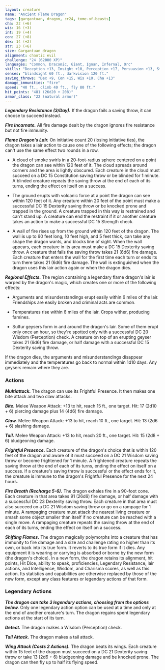 ```yaml
---
layout: creature
name: "Ancient Flame Dragon"
tags: [gargantuan, dragon, cr24, tome-of-beasts]
cha: 22 (+6)
wis: 16 (+3)
int: 19 (+4)
con: 27 (+8)
dex: 14 (+2)
str: 23 (+6)
size: Gargantuan dragon
alignment: chaotic evil
challenge: "24 (62000 XP)"
languages: "Common, Draconic, Giant, Ignan, Infernal, Orc"
skills: "Deception +13, Insight +10, Perception +17, Persuasion +13, Stealth +9"
senses: "blindsight 60 ft., darkvision 120 ft."
saving_throws: "Dex +9, Con +15, Wis +10, Cha +13"
damage_immunities: "fire"
speed: "40 ft., climb 40 ft., fly 80 ft."
hit_points: "481 (26d20 + 208)"
armor_class: "22 (natural armor)"
---
```


***Legendary Resistance (3/Day).*** If the dragon fails a saving throw, it can choose to succeed instead.

***Fire Incarnate.*** All fire damage dealt by the dragon ignores fire resistance but not fire immunity.

***Flame Dragon's Lair.*** On initiative count 20 (losing initiative ties), the dragon takes a lair action to cause one of the following effects; the dragon can't use the same effect two rounds in a row.

- A cloud of smoke swirls in a 20-foot-radius sphere centered on a point the dragon can see within 120 feet of it. The cloud spreads around corners and the area is lightly obscured. Each creature in the cloud must succeed on a DC 15 Constitution saving throw or be blinded for 1 minute. A blinded creature repeats the saving throw at the end of each of its turns, ending the effect on itself on a success.

- The ground erupts with volcanic force at a point the dragon can see within 120 feet of it. Any creature within 20 feet of the point must make a successful DC 15 Dexterity saving throw or be knocked prone and trapped in the ground. A creature trapped in this way is restrained and can't stand up. A creature can end the restraint if it or another creature takes an action to make a successful DC 15 Strength check.

- A wall of fire rises up from the ground within 120 feet of the dragon. The wall is up to 60 feet long, 10 feet high, and 5 feet thick, can take any shape the dragon wants, and blocks line of sight. When the wall appears, each creature in its area must make a DC 15 Dexterity saving throw. A creature that fails the saving throw takes 21 (6d6) fire damage. Each creature that enters the wall for the first time each turn or ends its turn there takes 21 (6d6) fire damage. The wall is extinguished when the dragon uses this lair action again or when the dragon dies.

***Regional Effects.*** The region containing a legendary flame dragon's lair is warped by the dragon's magic, which creates one or more of the following effects:

- Arguments and misunderstandings erupt easily within 6 miles of the lair. Friendships are easily broken and criminal acts are common.

- Temperatures rise within 6 miles of the lair. Crops wither, producing famines.

- Sulfur geysers form in and around the dragon's lair. Some of them erupt only once an hour, so they're spotted only with a successful DC 20 Wisdom (Perception) check. A creature on top of an erupting geyser takes 21 (6d6) fire damage, or half damage with a successful DC 15 Dexterity saving throw.

If the dragon dies, the arguments and misunderstandings disappear immediately and the temperatures go back to normal within 1d10 days. Any geysers remain where they are.

### Actions

***Multiattack.*** The dragon can use its Frightful Presence. It then makes one bite attack and two claw attacks.

***Bite.*** Melee Weapon Attack: +13 to hit, reach 15 ft., one target. Hit: 17 (2d10 + 6) piercing damage plus 14 (4d6) fire damage.

***Claw.*** Melee Weapon Attack: +13 to hit, reach 10 ft., one target. Hit: 13 (2d6 + 6) slashing damage.

***Tail.*** Melee Weapon Attack: +13 to hit, reach 20 ft., one target. Hit: 15 (2d8 + 6) bludgeoning damage.

***Frightful Presence.*** Each creature of the dragon's choice that is within 120 feet of the dragon and aware of it must succeed on a DC 21 Wisdom saving throw or become frightened for 1 minute. A frightened creature repeats the saving throw at the end of each of its turns, ending the effect on itself on a success. If a creature's saving throw is successful or the effect ends for it, the creature is immune to the dragon's Frightful Presence for the next 24 hours.

***Fire Breath (Recharge 5-6).*** The dragon exhales fire in a 90-foot cone. Each creature in that area takes 91 (26d6) fire damage, or half damage with a successful DC 23 Dexterity saving throw. Each creature in that area must also succeed on a DC 21 Wisdom saving throw or go on a rampage for 1 minute. A rampaging creature must attack the nearest living creature or smash some object smaller than itself if no creature can be reached with a single move. A rampaging creature repeats the saving throw at the end of each of its turns, ending the effect on itself on a success.

***Shifting Flames.*** The dragon magically polymorphs into a creature that has immunity to fire damage and a size and challenge rating no higher than its own, or back into its true form. It reverts to its true form if it dies. Any equipment it is wearing or carrying is absorbed or borne by the new form (the dragon's choice). In a new form, the dragon retains its alignment, hit points, Hit Dice, ability to speak, proficiencies, Legendary Resistance, lair actions, and Intelligence, Wisdom, and Charisma scores, as well as this action. Its statistics and capabilities are otherwise replaced by those of the new form, except any class features or legendary actions of that form.

### Legendary Actions

***The dragon can take 3 legendary actions, choosing from the options below.*** Only one legendary action option can be used at a time and only at the end of another creature's turn. The dragon regains spent legendary actions at the start of its turn.

***Detect.*** The dragon makes a Wisdom (Perception) check.

***Tail Attack.*** The dragon makes a tail attack.

***Wing Attack (Costs 2 Actions).*** The dragon beats its wings. Each creature within 15 feet of the dragon must succeed on a DC 21 Dexterity saving throw or take 13 (2d6 + 6) bludgeoning damage and be knocked prone. The dragon can then fly up to half its flying speed.

